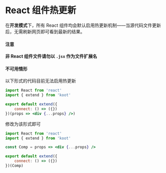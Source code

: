 # React 组件热更新

在**开发模式**下，所有 React 组件均会默认启用热更新机制——当源代码文件更新后，无需刷新网页即可看到最新的结果。

#### 注意

**非 React 组件文件请勿以 `.jsx` 作为文件扩展名**

#### 不可用情形

以下形式的代码目前无法启用热更新

```jsx
import React from 'react'
import { extend } from 'koot'

export default extend({
    connect: () => ({})
})(props => <div {...props} />)
```

修改为该形式即可

```jsx
import React from 'react'
import { extend } from 'koot'

const Comp = props => <div {...props} />

export default extend({
    connect: () => ({})
})(Comp)
```
